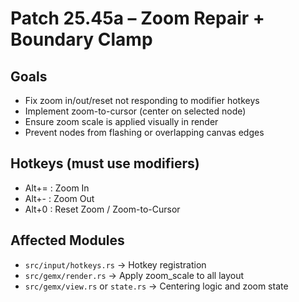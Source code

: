 # Patch 25.45a – Zoom Repair + Boundary Clamp

## Goals
- Fix zoom in/out/reset not responding to modifier hotkeys
- Implement zoom-to-cursor (center on selected node)
- Ensure zoom scale is applied visually in render
- Prevent nodes from flashing or overlapping canvas edges

## Hotkeys (must use modifiers)
- Alt+= : Zoom In
- Alt+- : Zoom Out
- Alt+0 : Reset Zoom / Zoom-to-Cursor

## Affected Modules
- `src/input/hotkeys.rs` → Hotkey registration
- `src/gemx/render.rs` → Apply zoom_scale to all layout
- `src/gemx/view.rs` or `state.rs` → Centering logic and zoom state

